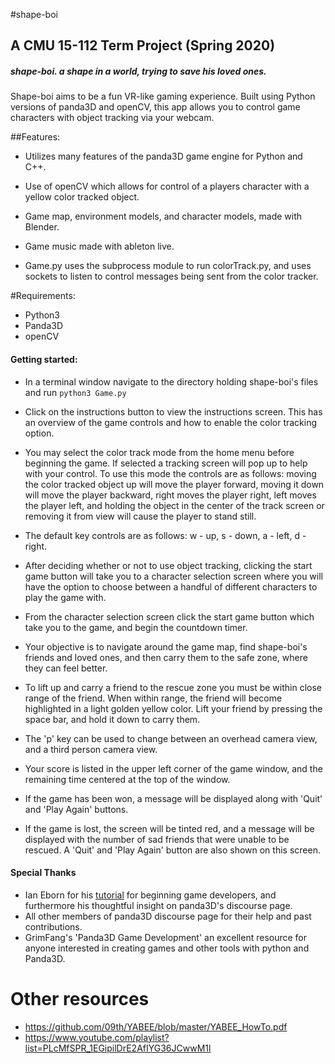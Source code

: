 
#shape-boi
## A CMU 15-112 Term Project (Spring 2020)

##### **shape-boi.  a shape in a world, trying to save his loved ones.**

Shape-boi aims to be a fun VR-like gaming experience.  Built using Python versions of panda3D and openCV, this app allows you to control game characters with object tracking via your webcam.

##Features:
* Utilizes many features of the panda3D game engine for Python and C++.

* Use of openCV which allows for control of a players character with a yellow color tracked object.

* Game map, environment models, and character models, made with Blender.

* Game music made with ableton live.

* Game.py uses the subprocess module to run colorTrack.py, and uses sockets to listen to control messages being sent from the color tracker.

#Requirements:
- Python3
- Panda3D
- openCV

#### Getting started:
- In a terminal window navigate to the directory holding shape-boi's files and run `python3 Game.py`

- Click on the instructions button to view the instructions screen.  This has an overview of the game controls and how to enable the color tracking option.

- You may select the color track mode from the home menu before beginning the game.  If selected a tracking screen will pop up to help with your control.  To use this mode the controls are as follows: moving the color tracked object up will move the player forward, moving it down will move the player backward, right moves the player right, left moves the player left, and holding the object in the center of the track screen or removing it from view will cause the player to stand still.

- The default key controls are as follows: w - up, s - down, a - left, d - right.

- After deciding whether or not to use object tracking, clicking the start game button will take you to a character selection screen where you will have the option to choose between a handful of different characters to play the game with.

- From the character selection screen click the start game button which take you to the game, and begin the countdown timer.

- Your objective is to navigate around the game map, find shape-boi's friends and loved ones, and then carry them to the safe zone, where they can feel better.

- To lift up and carry a friend to the rescue zone you must be within close range of the friend.  When within range, the friend will become highlighted in a light golden yellow color.  Lift your friend by pressing the space bar, and hold it down to carry them.

- The 'p' key can be used to change between an overhead camera view, and a third person camera view.

- Your score is listed in the upper left corner of the game window, and the remaining time centered at the top of the window.

- If the game has been won, a message will be displayed along with 'Quit' and 'Play Again' buttons.

- If the game is lost, the screen will be tinted red, and a message will be displayed with the number of sad friends that were unable to be rescued.  A 'Quit' and 'Play Again' button are also shown on this screen.


#### Special Thanks
- Ian Eborn for his [tutorial](https://arsthaumaturgis.github.io/Panda3DTutorial.io/) for beginning game developers, and furthermore his thoughtful insight on panda3D's discourse page.
- All other members of panda3D discourse page for their help and past contributions.
- GrimFang's 'Panda3D Game Development' an excellent resource for anyone interested in creating games and other tools with python and Panda3D.



# Other resources
* https://github.com/09th/YABEE/blob/master/YABEE_HowTo.pdf
* https://www.youtube.com/playlist?list=PLcMfSPR_1EGipilDrE2AfIYG36JCwwM1l
